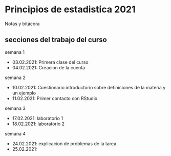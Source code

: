 # Principios de estadistica 2021
Notas y bitácora
## secciones del trabajo del curso 

semana 1
+ 03.02.2021: Primera clase del curso 
+ 04.02.2021: Creacion de la cuenta 

semana 2
+ 10.02.2021: Cuestionario introductorio sobre definiciones de la materia y un ejemplo
+ 11.02.2021: Primer contacto con RStudio


semana 3 
+ 17.02.2021: laboratorio 1 
+ 18.02.2021: laboratorio 2 

semana 4
+ 24.02.2021: explicacion de problemas de la tarea 
+ 25.02.2021: 